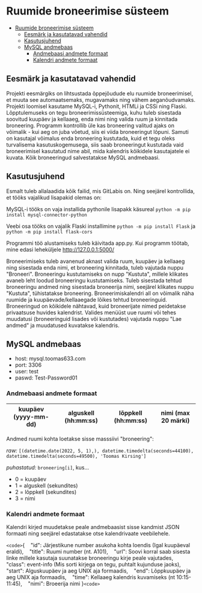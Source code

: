 # Ruumide broneerimise süsteem

- [Ruumide broneerimise süsteem](#ruumide-broneerimise-süsteem)
  * [Eesmärk ja kasutatavad vahendid](#eesmärk-ja-kasutatavad-vahendid)
  * [Kasutusjuhend](#kasutusjuhend)
  * [MySQL andmebaas](#mysql-andmebaas)
    + [Andmebaasi andmete formaat](#andmebaasi-andmete-formaat)
    + [Kalendri andmete formaat](#kalendri-andmete-formaat)

## Eesmärk ja kasutatavad vahendid

Projekti eesmärgiks on lihtsustada õppejõudude elu ruumide broneerimisel, et muuta see automaatsemaks, mugavamaks ning vähem aeganõudvamaks.
Projekti loomisel kasutame MySQL-i, Pythonit, HTMLi ja CSSi ning Flaski. Lõpptulemuseks on tegu broneerimissüsteemiga, kuhu tuleb sisestada soovitud kuupäev ja kellaaeg, enda nimi ning valida ruum ja kinnitada broneering. Programm kontrollib üle kas broneering valitud ajaks on võimalik - kui aeg on juba võetud, siis ei viida broneeringut lõpuni. Samuti on kasutajal võimalus enda broneering kustutada, kuid et tegu oleks turvalisema kasutuskogemusega, siis saab broneeringut kustutada vaid broneerimisel kasutatud nime abil, mida kalendris kõikidele kasutajatele ei kuvata. Kõik broneeringud salvestatakse MySQL andmebaasi.

## Kasutusjuhend

Esmalt tuleb allalaadida kõik failid, mis GitLabis on. Ning seejärel kontrollida, et tööks vajalikud lisapakid olemas on:

MySQL-i tööks on vaja installida pythonile lisapakk käsureal `python -m pip install mysql-connector-python`

Veebi osa tööks on vajalik Flaski installimine `python -m pip install Flask` ja `python -m pip install flask-cors`

Programmi töö alustamiseks tuleb käivitada app.py. Kui programm töötab, mine edasi leheküljele http://127.0.0.1:5000/

Broneerimiseks tuleb avanenud aknast valida ruum, kuupäev ja kellaaeg ning sisestada enda nimi, et broneering kinnitada, tuleb vajutada nuppu "Broneeri".
Broneeringu kustutamiseks on nupp "Kustuta", millele klikates avaneb leht loodud broneeringu kustutamiseks. Tuleb sisestada tehtud broneeringu andmed ning sisestada broneerija nimi, seejärel klikates nuppu "Kustuta", tühistatakse broneering.
Broneerimiskalendri all on võimalik näha ruumide ja kuupäevade/kellaaegade lõikes tehtud broneeringuid. Broneeringud on kõikidele nähtavad, kuid broneerijate nimed peidetakse privaatsuse huvides kalendrist. Valides menüüst uue ruumi või tehes muudatusi (broneeringuid lisades või kustutades) vajutada nuppu "Lae andmed" ja muudatused kuvatakse kalendris.

## MySQL andmebaas

* host: mysql.toomas633.com
* port: 3306
* user: test
* paswd: Test-Password01

### Andmebaasi andmete formaat

| kuupäev (yyyy-mm-dd) | alguskell (hh:mm:ss) | lõppkell (hh:mm:ss) | nimi (max 20 märki) |
| --------------------- | -------------------- | -------------------- | -------------------- |

Andmed ruumi kohta loetakse sisse masssiivi "broneering":

_raw:_  `[(datetime.date(2022, 5, 1),), datetime.timedelta(seconds=44100), datetime.timedelta(seconds=49500), 'Toomas Kirsing']`

_puhastatud:_ `broneering[i]`, kus...

- 0 = kuupäev
- 1 = alguskell (sekundites)
- 2 = lõppkell (sekundites)
- 3 = nimi

### Kalendri andmete formaat

Kalendri kirjed muudetakse peale andmebaasist sisse kandmist JSON formaati ning seejärel edastatakse otse kalendrivaate veebilehele.

`<code>`{
  &nbsp;&nbsp; "id": Järjestikune number asukoha kohta loendis (Igal kuupäeval eraldi),
  &nbsp;&nbsp; "title": Ruumi number (nt. A101),
  &nbsp;&nbsp; "url": Soovi korral saab sisesta linke millele kasutaja suunatakse broneeringu kirje peale vajutades,
  &nbsp;&nbsp; "class": event-info (Mis sorti kirjega on tegu, puhtalt kujunduse jaoks),
  &nbsp;&nbsp; "start": Alguskuupäev ja aeg UNIX aja formaadis,
  &nbsp;&nbsp; "end": Lõppkuupäev ja aeg UNIX aja formaadis,
  &nbsp;&nbsp; "time": Kellaaeg kalendris kuvamiseks (nt 10:15-11:45),
  &nbsp;&nbsp; "nimi": Broeerija nimi
}`<code>`
